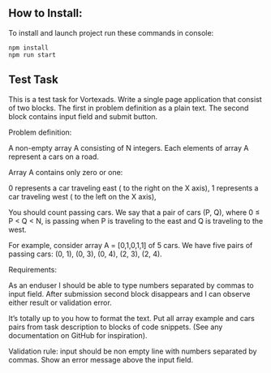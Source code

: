 
## How to Install:
To install and launch project run these commands in console:
```
npm install
npm run start
```
## Test Task

This is a test task for Vortexads. Write a single page application that consist of two blocks. The first in problem definition as a plain text. The second block contains input field and submit button.



Problem definition:



A non-empty array A consisting of N integers. Each elements of array A represent a cars on a road.

Array A contains only zero or one:

0 represents a car traveling east ( to the right on the X axis),
1 represents a car traveling west ( to the left  on the X axis),


You should  count passing cars. We say that a pair of cars (P, Q), where 0 ≤ P < Q < N, is passing when P is traveling to the east and Q is traveling to the west.



For example, consider array A = [0,1,0,1,1]  of 5 cars. We have five pairs of passing cars: (0, 1), (0, 3), (0, 4), (2, 3), (2, 4).



Requirements:



As an enduser I should be able to type numbers separated by commas to input field. After submission second block disappears and I can observe either result or validation error.

It’s totally up to you how to format the text. Put all array example and cars pairs from task description to blocks of code snippets. (See any documentation on GitHub for inspiration).

Validation rule: input should be non empty line with numbers separated by commas.  Show an error message above the input field.